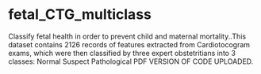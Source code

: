 # fetal_CTG_multiclass
Classify fetal health in order to prevent child and maternal mortality..This dataset contains 2126 records of features extracted from Cardiotocogram exams, which were then classified by three expert obstetritians into 3 classes:  Normal Suspect Pathological
PDF VERSION OF CODE UPLOADED.
